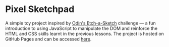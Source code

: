 # Pixel Sketchpad

A simple toy project inspired by <a href="https://www.theodinproject.com/courses/web-development-101/lessons/etch-a-sketch-project" target="_blank">Odin's Etch-a-Sketch</a> challenge — a fun introduction to using JavaScript to manipulate the DOM and reinforce the HTML and CSS skills learnt in the previous lessons. The project is hosted on GitHub Pages and can be accessed <a href="https://andreiracasan.github.io/pixel_sketchpad/" target="_blank">here</a>.
